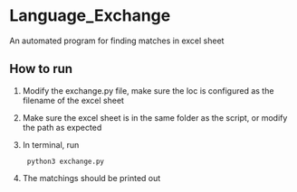 # Language_Exchange
 An automated program for finding matches in excel sheet

## How to run
1. Modify the exchange.py file, make sure the loc is configured as the filename of the excel sheet
2. Make sure the excel sheet is in the same folder as the script, or modify the path as expected
3. In terminal, run

        python3 exchange.py
  
4. The matchings should be printed out
